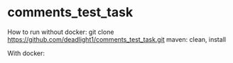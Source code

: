 # comments_test_task
How to run without docker:
git clone https://github.com/deadlight1/comments_test_task.git
maven: clean, install

With docker:
